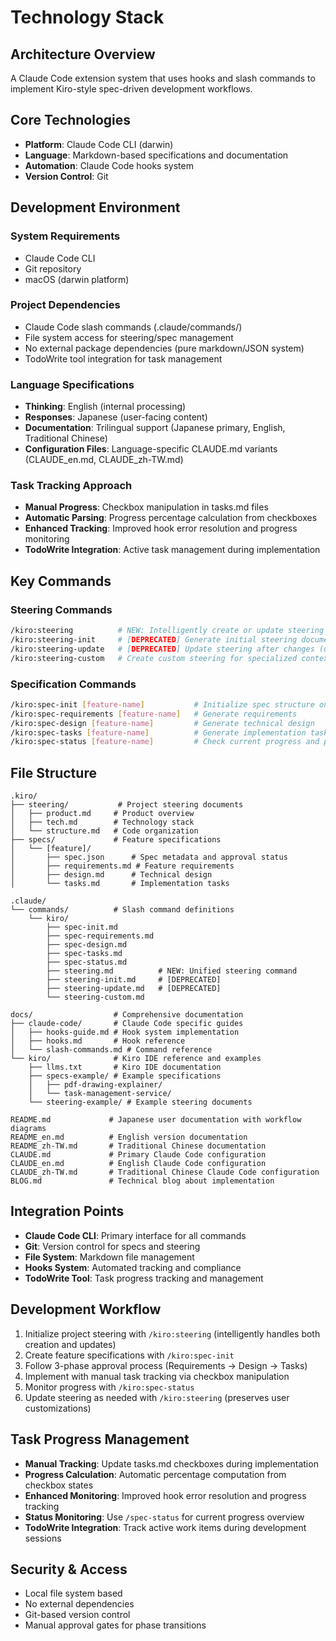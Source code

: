 # Technology Stack

## Architecture Overview
A Claude Code extension system that uses hooks and slash commands to implement Kiro-style spec-driven development workflows.

## Core Technologies
- **Platform**: Claude Code CLI (darwin)
- **Language**: Markdown-based specifications and documentation
- **Automation**: Claude Code hooks system
- **Version Control**: Git

## Development Environment

### System Requirements
- Claude Code CLI
- Git repository
- macOS (darwin platform)

### Project Dependencies
- Claude Code slash commands (.claude/commands/)
- File system access for steering/spec management
- No external package dependencies (pure markdown/JSON system)
- TodoWrite tool integration for task management

### Language Specifications
- **Thinking**: English (internal processing)
- **Responses**: Japanese (user-facing content)
- **Documentation**: Trilingual support (Japanese primary, English, Traditional Chinese)
- **Configuration Files**: Language-specific CLAUDE.md variants (CLAUDE_en.md, CLAUDE_zh-TW.md)

### Task Tracking Approach
- **Manual Progress**: Checkbox manipulation in tasks.md files
- **Automatic Parsing**: Progress percentage calculation from checkboxes
- **Enhanced Tracking**: Improved hook error resolution and progress monitoring
- **TodoWrite Integration**: Active task management during implementation

## Key Commands

### Steering Commands
```bash
/kiro:steering          # NEW: Intelligently create or update steering documents (recommended)
/kiro:steering-init     # [DEPRECATED] Generate initial steering documents (use /kiro:steering instead)
/kiro:steering-update   # [DEPRECATED] Update steering after changes (use /kiro:steering instead)
/kiro:steering-custom   # Create custom steering for specialized contexts
```

### Specification Commands
```bash
/kiro:spec-init [feature-name]           # Initialize spec structure only
/kiro:spec-requirements [feature-name]   # Generate requirements
/kiro:spec-design [feature-name]         # Generate technical design
/kiro:spec-tasks [feature-name]          # Generate implementation tasks
/kiro:spec-status [feature-name]         # Check current progress and phases
```

## File Structure
```
.kiro/
├── steering/           # Project steering documents
│   ├── product.md     # Product overview
│   ├── tech.md        # Technology stack
│   └── structure.md   # Code organization
├── specs/             # Feature specifications
│   └── [feature]/
│       ├── spec.json      # Spec metadata and approval status
│       ├── requirements.md # Feature requirements
│       ├── design.md      # Technical design
│       └── tasks.md       # Implementation tasks

.claude/
└── commands/          # Slash command definitions
    └── kiro/
        ├── spec-init.md
        ├── spec-requirements.md
        ├── spec-design.md
        ├── spec-tasks.md
        ├── spec-status.md
        ├── steering.md          # NEW: Unified steering command
        ├── steering-init.md     # [DEPRECATED]
        ├── steering-update.md   # [DEPRECATED]
        └── steering-custom.md

docs/                  # Comprehensive documentation
├── claude-code/       # Claude Code specific guides
│   ├── hooks-guide.md # Hook system implementation
│   ├── hooks.md       # Hook reference
│   └── slash-commands.md # Command reference
└── kiro/              # Kiro IDE reference and examples
    ├── llms.txt       # Kiro IDE documentation
    ├── specs-example/ # Example specifications
    │   ├── pdf-drawing-explainer/
    │   └── task-management-service/
    └── steering-example/ # Example steering documents

README.md             # Japanese user documentation with workflow diagrams
README_en.md          # English version documentation
README_zh-TW.md       # Traditional Chinese documentation
CLAUDE.md             # Primary Claude Code configuration
CLAUDE_en.md          # English Claude Code configuration
CLAUDE_zh-TW.md       # Traditional Chinese Claude Code configuration
BLOG.md               # Technical blog about implementation
```

## Integration Points
- **Claude Code CLI**: Primary interface for all commands
- **Git**: Version control for specs and steering
- **File System**: Markdown file management
- **Hooks System**: Automated tracking and compliance
- **TodoWrite Tool**: Task progress tracking and management

## Development Workflow
1. Initialize project steering with `/kiro:steering` (intelligently handles both creation and updates)
2. Create feature specifications with `/kiro:spec-init`
3. Follow 3-phase approval process (Requirements → Design → Tasks)
4. Implement with manual task tracking via checkbox manipulation
5. Monitor progress with `/kiro:spec-status`
6. Update steering as needed with `/kiro:steering` (preserves user customizations)

## Task Progress Management
- **Manual Tracking**: Update tasks.md checkboxes during implementation
- **Progress Calculation**: Automatic percentage computation from checkbox states  
- **Enhanced Monitoring**: Improved hook error resolution and progress tracking
- **Status Monitoring**: Use `/spec-status` for current progress overview
- **TodoWrite Integration**: Track active work items during development sessions

## Security & Access
- Local file system based
- No external dependencies
- Git-based version control
- Manual approval gates for phase transitions